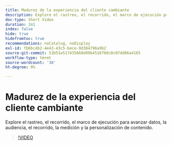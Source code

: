 ```yaml
---
title: Madurez de la experiencia del cliente cambiante
description: Explore el rastreo, el recorrido, el marco de ejecución para avanzar datos, la audiencia, el recorrido, la medición y la personalización de contenido.
doc-type: Short Video
duration: 241
index: false
hide: true
hidefromtoc: true
recommendations: noCatalog, noDisplay
exl-id: fb6bc4b2-4e43-43c5-bece-9d384796a9b2
source-git-commit: 53b51e517435668d99b4516f80c0c074d06a4165
workflow-type: tm+mt
source-wordcount: '38'
ht-degree: 0%

---
```


# Madurez de la experiencia del cliente cambiante

Explore el rastreo, el recorrido, el marco de ejecución para avanzar datos, la audiencia, el recorrido, la medición y la personalización de contenido.

<!-- 85_S651_3442537_240_evolving-customer-experience-maturity -->
>[!VIDEO](https://video.tv.adobe.com/v/3458293/?learn=on&enablevpops=true)
